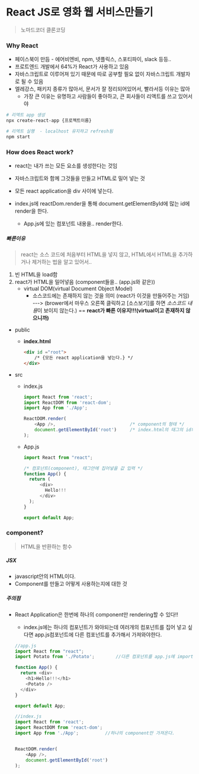 # React JS로 영화 웹 서비스만들기

>  노마드코더 클론코딩

### Why React

* 페이스북이 만듬 - 에어비엔비, npm, 넷플릭스, 스포티파이, slack 등등.. 
* 프로트엔드 개발에서 64%가 React가 사용하고 있음
* 자바스크립트로 이루어져 있기 때문에 따로 공부할 필요 없이 자바스크립트 개발자로 될 수 있음
* 엘레강스, 패키지 종류가 많아서, 문서가 잘 정리되어있어서, 빨라서등  이유는 많아
  * 가장 큰 이유는 유명하고 사람들이 좋아하고, 큰 회사들이 리액트를 쓰고 있어서야



```bash
# 리엑트 app 생성
npx create-react-app {프로젝트이름}

# 리엑트 실행  - localhost 유지하고 refresh됨
npm start
```



### How does React work?

* react는 내가 쓰는 모든 요소를 생성한다는 것임

* 자바스크립트와 함께 그것들을 만들고 HTML로 밀어 넣는 것
*  모든 react application을 div 사이에 넣는다.
* index.js에 reactDom.render을 통해 document.getElementById에 많는 id에 render을 한다.
  * App.js에 있는 컴포넌트 내용을.. render한다.

##### 빠른이유

> react는 소스 코드에 처음부터 HTML을 넣지 않고, HTML에서 HTML을 추가하거나 제거하는 법을 알고 있어서..

1. 빈 HTML을 load함
2. react가 HTML을 밀어넣음 (component들을.. (app.js와 같은))
   * virtual DOM(virtual Document Object Model)
     * 소스코드에는 존재하지 않는 것을 의미 (react가 이것을 만들어주는 거임)  ---> (brower에서 마우스 오른쪽 클릭하고 [소스보기]를 하면 *소스코드 내용*이 보이지 않는다.) == **react가 빠른 이유지!!!(virtual이고 존재하지 않으니까)**

* public

  * **index.html** 

    ```html
    <div id ="root">
    	/* {모든 react application을 넣는다.} */
    </div>
    ```

* src

  * index.js

    ```js
    import React from 'react';
    import ReactDOM from 'react-dom';
    import App from './App';
    
    ReactDOM.render(
        <App />,  							/* component의 형태 */ 
        document.getElementById('root') 	/* index.html의 태그의 id와 동일해야됨 */
    );
    ```

  * App.js  

    ```js
    import React from "react";
    
    /* 컴포넌트(component), 태그안에 집어넣을 값 입력 */
    function App() {
      return (
          <div>
          	Hello!!!
          </div>
      );
    }
    
    export default App;
    ```





### component?

>  HTML을 반환하는 함수

##### JSX

* javascript안의 HTML이다.
* Component를 만들고 어떻게 사용하는지에 대한 것

##### 주의점

* React Application은 한번에 하나의 component만 rendering할 수 있다!!

  * index.js에는 하나의 컴포넌트가 와야되는데 여러개의 컴포넌트를 집어 넣고 싶다면 app.js컴포넌트에 다른 컴포넌트를 추가해서 가져와야한다.

  ```js
  //app.js
  import React from "react";
  import Potato from './Potato';		//다른 컴포넌트를 app.js에 import시킨다.
  
  function App() {
    return <div>
      <h1>Hello!!!</h1>
      <Potato />
    </div>
  }
  
  export default App;
  
  //index.js
  import React from 'react';
  import ReactDOM from 'react-dom';
  import App from './App';			//하나의 component만 가져온다.
  
  
  ReactDOM.render(
      <App />,
      document.getElementById('root')
  );
  ```

  





